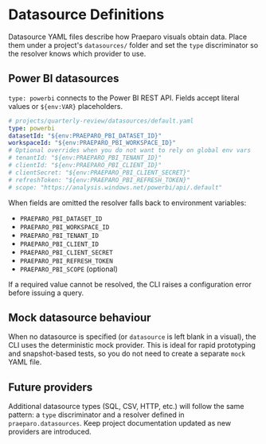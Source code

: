 ﻿# Datasource Definitions

Datasource YAML files describe how Praeparo visuals obtain data. Place them under a project's `datasources/` folder and set the `type` discriminator so the resolver knows which provider to use.

## Power BI datasources

`type: powerbi` connects to the Power BI REST API. Fields accept literal values or `${env:VAR}` placeholders.

```yaml
# projects/quarterly-review/datasources/default.yaml
type: powerbi
datasetId: "${env:PRAEPARO_PBI_DATASET_ID}"
workspaceId: "${env:PRAEPARO_PBI_WORKSPACE_ID}"
# Optional overrides when you do not want to rely on global env vars
# tenantId: "${env:PRAEPARO_PBI_TENANT_ID}"
# clientId: "${env:PRAEPARO_PBI_CLIENT_ID}"
# clientSecret: "${env:PRAEPARO_PBI_CLIENT_SECRET}"
# refreshToken: "${env:PRAEPARO_PBI_REFRESH_TOKEN}"
# scope: "https://analysis.windows.net/powerbi/api/.default"
```

When fields are omitted the resolver falls back to environment variables:

- `PRAEPARO_PBI_DATASET_ID`
- `PRAEPARO_PBI_WORKSPACE_ID`
- `PRAEPARO_PBI_TENANT_ID`
- `PRAEPARO_PBI_CLIENT_ID`
- `PRAEPARO_PBI_CLIENT_SECRET`
- `PRAEPARO_PBI_REFRESH_TOKEN`
- `PRAEPARO_PBI_SCOPE` (optional)

If a required value cannot be resolved, the CLI raises a configuration error before issuing a query.

## Mock datasource behaviour

When no datasource is specified (or `datasource` is left blank in a visual), the CLI uses the deterministic mock provider. This is ideal for rapid prototyping and snapshot-based tests, so you do not need to create a separate `mock` YAML file.

## Future providers

Additional datasource types (SQL, CSV, HTTP, etc.) will follow the same pattern: a `type` discriminator and a resolver defined in `praeparo.datasources`. Keep project documentation updated as new providers are introduced.
